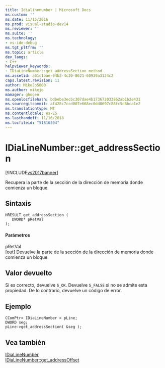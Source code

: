 ```yaml
---
title: Idialinenumber | Microsoft Docs
ms.custom: ''
ms.date: 11/15/2016
ms.prod: visual-studio-dev14
ms.reviewer: ''
ms.suite: ''
ms.technology:
- vs-ide-debug
ms.tgt_pltfrm: ''
ms.topic: article
dev_langs:
- C++
helpviewer_keywords:
- IDiaLineNumber::get_addressSection method
ms.assetid: a01c1bae-04b2-4c30-8621-60939a3124c2
caps.latest.revision: 11
author: MikeJo5000
ms.author: mikejo
manager: ghogen
ms.openlocfilehash: bdbebe3ecbc307dae4b173672033862ab1b2e431
ms.sourcegitcommit: af428c7ccd007e668ec0dd8697c88fc5d8bca1e2
ms.translationtype: MT
ms.contentlocale: es-ES
ms.lasthandoff: 11/16/2018
ms.locfileid: "51816304"
---
```

# <a name="idialinenumbergetaddresssection"></a>IDiaLineNumber::get_addressSection
[!INCLUDE[vs2017banner](../../includes/vs2017banner.md)]

Recupera la parte de la sección de la dirección de memoria donde comienza un bloque.  
  
## <a name="syntax"></a>Sintaxis  
  
```cpp#  
HRESULT get_addressSection (   
   DWORD* pRetVal  
);  
```  
  
#### <a name="parameters"></a>Parámetros  
 pRetVal  
 [out] Devuelve la parte de la sección de la dirección de memoria donde comienza un bloque.  
  
## <a name="return-value"></a>Valor devuelto  
 Si es correcto, devuelve `S_OK`. Devuelve `S_FALSE` si no se admite esta propiedad. De lo contrario, devuelve un código de error.  
  
## <a name="example"></a>Ejemplo  
  
```cpp#  
CComPtr< IDiaLineNumber > pLine;  
DWORD seg;  
pLine->get_addressSection( &seg );  
```  
  
## <a name="see-also"></a>Vea también  
 [IDiaLineNumber](../../debugger/debug-interface-access/idialinenumber.md)   
 [IDiaLineNumber::get_addressOffset](../../debugger/debug-interface-access/idialinenumber-get-addressoffset.md)



